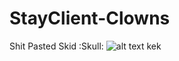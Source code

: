 # StayClient-Clowns
Shit Pasted Skid :Skull:
![alt text](https://wms.is-a-cool-femboy.xyz/5zb95elsI.png) 
kek
